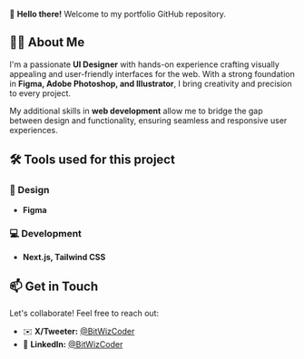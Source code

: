 👋 **Hello there!** Welcome to my portfolio GitHub repository.

## 👨‍💻 About Me

I'm a passionate **UI Designer** with hands-on experience crafting visually appealing and user-friendly interfaces for the web. With a strong foundation in **Figma, Adobe Photoshop, and Illustrator**, I bring creativity and precision to every project.

My additional skills in **web development** allow me to bridge the gap between design and functionality, ensuring seamless and responsive user experiences.

## 🛠 Tools used for this project

### 🎨 Design

- **Figma**

### 💻 Development

- **Next.js, Tailwind CSS**

## 📫 Get in Touch

Let's collaborate! Feel free to reach out:

- ✉️ **X/Tweeter:** [@BitWizCoder](https://x.com/BitWizCoder)
- 💼 **LinkedIn:** [@BitWizCoder](https://www.linkedin.com/in/bitwizcoder/)
